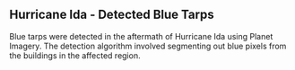 ## Hurricane Ida - Detected Blue Tarps

Blue tarps were detected in the aftermath of Hurricane Ida using Planet Imagery. The detection algorithm involved segmenting out blue pixels from the buildings in the affected region.